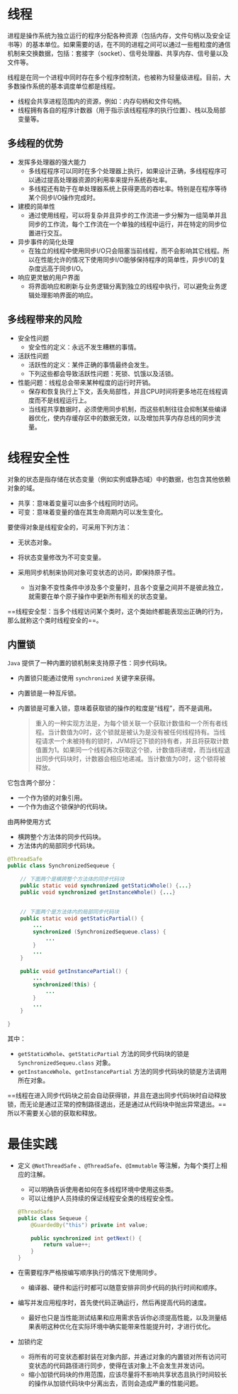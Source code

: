 # 线程

进程是操作系统为独立运行的程序分配各种资源（包括内存，文件句柄以及安全证书等）的基本单位。如果需要的话，在不同的进程之间可以通过一些粗粒度的通信机制来交换数据，包括：套接字（socket）、信号处理器、共享内存、信号量以及文件等。

线程是在同一个进程中同时存在多个程序控制流，也被称为轻量级进程。目前，大多数操作系统的基本调度单位都是线程。

- 线程会共享进程范围内的资源，例如：内存句柄和文件句柄。
- 线程拥有各自的程序计数器（用于指示该线程程序的执行位置）、栈以及局部变量等。

## 多线程的优势

- 发挥多处理器的强大能力
  - 多线程程序可以同时在多个处理器上执行，如果设计正确，多线程程序可以通过提高处理器资源的利用率来提升系统吞吐率。
  - 多线程还有助于在单处理器系统上获得更高的吞吐率。特别是在程序等待某个同步I/O操作完成时。
- 建模的简单性
  - 通过使用线程，可以将复杂并且异步的工作流进一步分解为一组简单并且同步的工作流，每个工作流在一个单独的线程中运行，并在特定的同步位置进行交互。
- 异步事件的简化处理
  - 在独立的线程中使用同步I/O只会阻塞当前线程，而不会影响其它线程。所以在性能允许的情况下使用同步I/O能够保持程序的简单性，异步I/O的复杂度远高于同步I/O。
- 响应更灵敏的用户界面
  - 将界面响应和刷新与业务逻辑分离到独立的线程中执行，可以避免业务逻辑处理影响界面的响应。

## 多线程带来的风险

- 安全性问题
  - 安全性的定义：永远不发生糟糕的事情。
- 活跃性问题
  - 活跃性的定义：某件正确的事情最终会发生。
  - 下列这些都会导致活跃性问题：死锁、饥饿以及活锁。
- 性能问题：线程总会带来某种程度的运行时开销。
  - 保存和恢复执行上下文，丢失局部性，并且CPU时间将更多地花在线程调度而不是线程运行上。
  - 当线程共享数据时，必须使用同步机制，而这些机制往往会抑制某些编译器优化，使内存缓存区中的数据无效，以及增加共享内存总线的同步流量。

# 线程安全性

对象的状态是指存储在状态变量（例如实例或静态域）中的数据，也包含其他依赖对象的域。

- 共享：意味着变量可以由多个线程同时访问。
- 可变：意味着变量的值在其生命周期内可以发生变化。

要使得对象是线程安全的，可采用下列方法：

- 无状态对象。
- 将状态变量修改为不可变变量。

- 采用同步机制来协同对象可变状态的访问，即保持原子性。
  - 当对象不变性条件中涉及多个变量时，且各个变量之间并不是彼此独立，就需要在单个原子操作中更新所有相关的状态变量。

==线程安全型：当多个线程访问某个类时，这个类始终都能表现出正确的行为，那么就称这个类时线程安全的==。

## 内置锁

`Java` 提供了一种内置的锁机制来支持原子性：同步代码块。

- 内置锁只能通过使用 `synchronized` 关键字来获得。

- 内置锁是一种互斥锁。

- 内置锁是可重入锁，意味着获取锁的操作的粒度是“线程”，而不是调用。

  > 重入的一种实现方法是，为每个锁关联一个获取计数值和一个所有者线程。当计数值为0时，这个锁就是被认为是没有被任何线程持有。当线程请求一个未被持有的锁时，JVM将记下锁的持有者，并且将获取计数值置为1。如果同一个线程再次获取这个锁，计数值将递增，而当线程退出同步代码块时，计数器会相应地递减。当计数值为0时，这个锁将被释放。

它包含两个部分：

- 一个作为锁的对象引用。
- 一个作为由这个锁保护的代码块。

由两种使用方式

- 横跨整个方法体的同步代码块。
- 方法体内的局部同步代码块。

```java
@ThreadSafe
public class SynchronizedSequeue {
    
    // 下面两个是横跨整个方法体的同步代码块
    public static void synchronized getStaticWhole() {...}
    public void synchronized getInstanceWhole() {...}
    
    
    // 下面两个是方法体内的局部同步代码块
    public static void getStaticPartial() {
        ...
        synchronized (SynchronizedSequeue.class) {
            ...
        }
        ...
    }
    
    public void getInstancePartial() {
        ...
        synchronized(this) {
            ...
        }
        ...
    }
    
}
```

其中：

- `getStaticWhole`、`getStaticPartial` 方法的同步代码块的锁是 `SynchronizedSequeu.class` 对象。
- `getInstanceWhole`、`getInstancePartial` 方法的同步代码块的锁是方法调用所在对象。

==线程在进入同步代码块之前会自动获得锁，并且在退出同步代码块时自动释放锁，而无论是通过正常的控制路径退出，还是通过从代码块中抛出异常退出。== 所以不需要关心锁的获取和释放。

# 最佳实践

- 定义 `@NotThreadSafe` 、`@ThreadSafe`、`@Immutable` 等注解，为每个类打上相应的注解。

  - 可以明确告诉使用者如何在多线程环境中使用这些类。
  - 可以让维护人员持续的保证线程安全类的线程安全性。

  ```java
  @ThreadSafe
  public class Sequeue {
      @GuardedBy("this") private int value;
      
      public synchronized int getNext() {
          return value++;
      }
  }
  ```

- 在需要程序严格按编写顺序执行的情况下使用同步。

  - 编译器、硬件和运行时都可以随意安排非同步代码的执行时间和顺序。

- 编写并发应用程序时，首先使代码正确运行，然后再提高代码的速度。

  - 最好也只是当性能测试结果和应用需求告诉你必须提高性能，以及测量结果表明这种优化在实际环境中确实能带来性能提升时，才进行优化。

- 加锁约定 

  - 将所有的可变状态都封装在对象内部，并通过对象的内置锁对所有访问可变状态的代码路径进行同步，使得在该对象上不会发生并发访问。
  - 缩小加锁代码块的作用范围，应该尽量将不影响共享状态且执行时间较长的操作从加锁代码块中分离出去，否则会造成严重的性能问题。